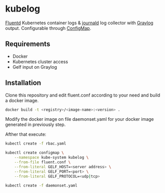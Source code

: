 # kubelog

[Fluentd](https://www.fluentd.org/) Kubernetes container logs & [journald](https://www.freedesktop.org/software/systemd/man/systemd-journald.service.html) log collector with [Graylog](https://www.graylog.org/) output.
Configurable through [ConfigMap](https://kubernetes.io/docs/tasks/configure-pod-container/configure-pod-configmap/).

## Requirements

* Docker
* Kubernetes cluster access 
* Gelf input on Graylog

## Installation

Clone this repository and edit fluent.conf according to your need and build a docker image.

```sh
docker build -t <registry>/<image-name>:<version> .
```

Modify the docker image on file daemonset.yaml for your docker image generated in previously step.

Afther that execute:
 
```sh
kubectl create -f rbac.yaml

kubectl create configmap \
    --namespace kube-system kubelog \
    --from-file fluent.conf \
    --from-literal GELF_HOST=<server address> \
    --from-literal GELF_PORT=<port> \
    --from-literal GELF_PROTOCOL=<udp|tcp>

kubectl create -f daemonset.yaml
```